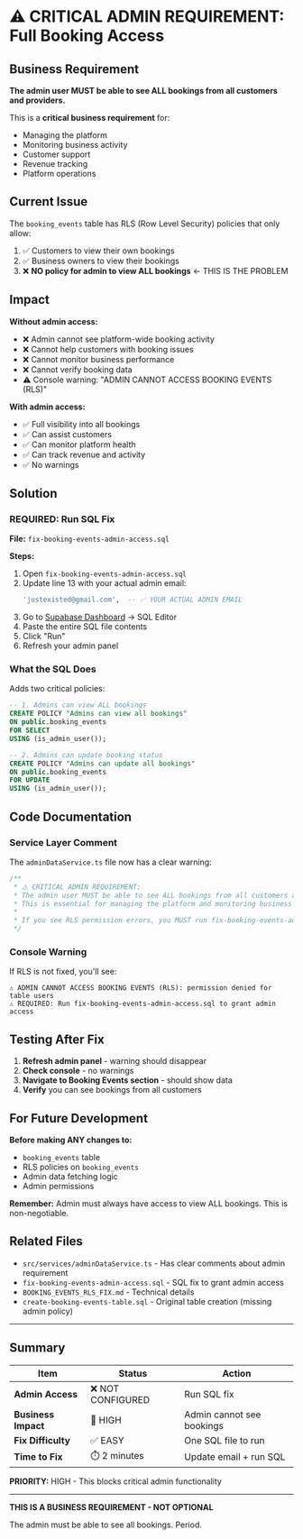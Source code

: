 # ⚠️ CRITICAL ADMIN REQUIREMENT: Full Booking Access

## Business Requirement

**The admin user MUST be able to see ALL bookings from all customers and providers.**

This is a **critical business requirement** for:
- Managing the platform
- Monitoring business activity
- Customer support
- Revenue tracking
- Platform operations

## Current Issue

The `booking_events` table has RLS (Row Level Security) policies that only allow:
1. ✅ Customers to view their own bookings
2. ✅ Business owners to view their bookings
3. ❌ **NO policy for admin to view ALL bookings** ← THIS IS THE PROBLEM

## Impact

**Without admin access:**
- ❌ Admin cannot see platform-wide booking activity
- ❌ Cannot help customers with booking issues
- ❌ Cannot monitor business performance
- ❌ Cannot verify booking data
- ⚠️ Console warning: "ADMIN CANNOT ACCESS BOOKING EVENTS (RLS)"

**With admin access:**
- ✅ Full visibility into all bookings
- ✅ Can assist customers
- ✅ Can monitor platform health
- ✅ Can track revenue and activity
- ✅ No warnings

## Solution

### REQUIRED: Run SQL Fix

**File:** `fix-booking-events-admin-access.sql`

**Steps:**
1. Open `fix-booking-events-admin-access.sql`
2. Update line 13 with your actual admin email:
   ```sql
   'justexisted@gmail.com',  -- ✅ YOUR ACTUAL ADMIN EMAIL
   ```
3. Go to [Supabase Dashboard](https://supabase.com/dashboard) → SQL Editor
4. Paste the entire SQL file contents
5. Click "Run"
6. Refresh your admin panel

### What the SQL Does

Adds two critical policies:

```sql
-- 1. Admins can view ALL bookings
CREATE POLICY "Admins can view all bookings" 
ON public.booking_events
FOR SELECT
USING (is_admin_user());

-- 2. Admins can update booking status
CREATE POLICY "Admins can update all bookings"
ON public.booking_events
FOR UPDATE
USING (is_admin_user());
```

## Code Documentation

### Service Layer Comment

The `adminDataService.ts` file now has a clear warning:

```typescript
/**
 * ⚠️ CRITICAL ADMIN REQUIREMENT:
 * The admin user MUST be able to see ALL bookings from all customers and providers.
 * This is essential for managing the platform and monitoring business activity.
 * 
 * If you see RLS permission errors, you MUST run fix-booking-events-admin-access.sql
 */
```

### Console Warning

If RLS is not fixed, you'll see:

```
⚠️ ADMIN CANNOT ACCESS BOOKING EVENTS (RLS): permission denied for table users
⚠️ REQUIRED: Run fix-booking-events-admin-access.sql to grant admin access
```

## Testing After Fix

1. **Refresh admin panel** - warning should disappear
2. **Check console** - no warnings
3. **Navigate to Booking Events section** - should show data
4. **Verify** you can see bookings from all customers

## For Future Development

**Before making ANY changes to:**
- `booking_events` table
- RLS policies on `booking_events`
- Admin data fetching logic
- Admin permissions

**Remember:** Admin must always have access to view ALL bookings. This is non-negotiable.

## Related Files

- `src/services/adminDataService.ts` - Has clear comments about admin requirement
- `fix-booking-events-admin-access.sql` - SQL fix to grant admin access
- `BOOKING_EVENTS_RLS_FIX.md` - Technical details
- `create-booking-events-table.sql` - Original table creation (missing admin policy)

---

## Summary

| Item | Status | Action |
|------|--------|--------|
| **Admin Access** | ❌ NOT CONFIGURED | Run SQL fix |
| **Business Impact** | 🚨 HIGH | Admin cannot see bookings |
| **Fix Difficulty** | ✅ EASY | One SQL file to run |
| **Time to Fix** | ⏱️ 2 minutes | Update email + run SQL |

**PRIORITY:** HIGH - This blocks critical admin functionality

---

**THIS IS A BUSINESS REQUIREMENT - NOT OPTIONAL**

The admin must be able to see all bookings. Period.


